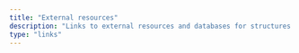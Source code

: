 ```yaml
---
title: "External resources"
description: "Links to external resources and databases for structures and models"
type: "links"
---
```

